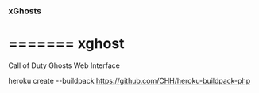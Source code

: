 ### xGhosts
=======
xghost
======

Call of Duty Ghosts Web Interface


heroku create --buildpack https://github.com/CHH/heroku-buildpack-php

